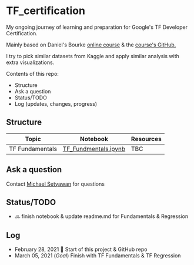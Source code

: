 # TF_certification
My ongoing journey of learning and preparation for Google's TF Developer Certification. <br>

Mainly based on Daniel's Bourke [online course](https://academy.zerotomastery.io/p/learn-tensorflow?affcode=441520_izj92vzu) & the [course's GitHub.](https://github.com/mrdbourke/tensorflow-deep-learning/)<br>

I try to pick similar datasets from Kaggle and apply similar analysis with extra visualizations.<br>

Contents of this repo:
- Structure 
- Ask a question
- Status/TODO
- Log (updates, changes, progress) 

## Structure 
| Topic | Notebook | Resources |
| --- | --- | --- |
| TF Fundamentals | [TF_Fundmentals.ipynb](https://github.com/MichaelSetyawan/TF_certification/blob/main/TF_Fundamentals.ipynb)| TBC |

## Ask a question
Contact [Michael Setyawan](m.setyawan7897@gmail.com) for questions 

## Status/TODO
- :soon: finish notebook & update readme.md for Fundamentals & Regression 

## Log
- February 28, 2021 :muscle: Start of this project & GitHub repo
- March 05, 2021 (*Goal*) Finish with TF Fundamentals & TF Regression 

